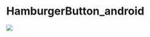 # HamburgerButton_android
![](https://raw.githubusercontent.com/guojunyi/HamburgerButton_android/master/screenshot/1.gif)
